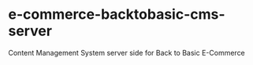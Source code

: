 # e-commerce-backtobasic-cms-server
Content Management System server side for Back to Basic E-Commerce
